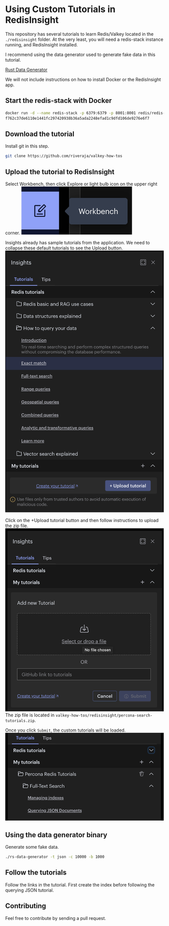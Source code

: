 # Using Custom Tutorials in RedisInsight

This repository has several tutorials to learn Redis/Valkey located in the `./redisinsight` folder. At the very least, you will need a redis-stack instance running, and RedisInsight installed.

I recommend using the data generator used to generate fake data in this tutorial.

[Rust Data Generator](https://github.com/riveraja/rdg)

We will not include instructions on how to install Docker or the RedisInsight app.

## Start the redis-stack with Docker

```bash
docker run -d --name redis-stack -p 6379:6379 -p 8001:8001 redis/redis-stack:latest
f762c37de6110e1441fc297420938b36a5ada2248efad1c9dfd106de9276e6f7
```

## Download the tutorial

Install git in this step.

```bash
git clone https://github.com/riveraja/valkey-how-tos
```

## Upload the tutorial to RedisInsight

Select Workbench, then click Explore or light bulb icon on the upper right corner.
![Workbench_icon](./img/workbench.png)

Insights already has sample tutorials from the application. We need to collapse these default tutorials to see the Upload button.
![Insights_page](./img/insights.png)

Click on the +Upload tutorial button and then follow instructions to upload the zip file.
![Upload](./img/upload.png)
The zip file is located in `valkey-how-tos/redisinsight/percona-search-tutorials.zip`.

Once you click `Submit`, the custom tutorials will be loaded.
![Loaded](./img/loaded.png)

## Using the data generator binary

Generate some fake data.

```bash
./rs-data-generator -t json -c 10000 -b 1000
```

## Follow the tutorials

Follow the links in the tutorial. First create the index before following the querying JSON tutorial.

## Contributing

Feel free to contribute by sending a pull request.
